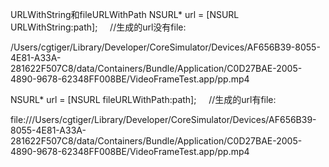 URLWithString和fileURLWithPath
NSURL\* url = \[NSURL URLWithString:path\];     //生成的url没有file:

/Users/cgtiger/Library/Developer/CoreSimulator/Devices/AF656B39-8055-4E81-A33A-281622F507C8/data/Containers/Bundle/Application/C0D27BAE-2005-4890-9678-62348FF008BE/VideoFrameTest.app/pp.mp4

NSURL\* url = \[NSURL fileURLWithPath:path\];     //生成的url有file:

file:///Users/cgtiger/Library/Developer/CoreSimulator/Devices/AF656B39-8055-4E81-A33A-281622F507C8/data/Containers/Bundle/Application/C0D27BAE-2005-4890-9678-62348FF008BE/VideoFrameTest.app/pp.mp4


